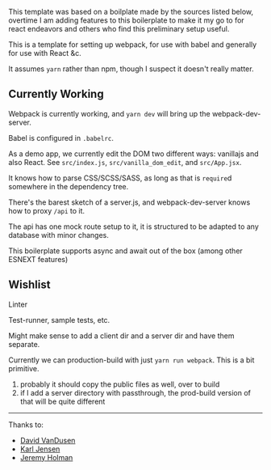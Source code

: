 This template was based on a boilplate made by the sources listed below, overtime I am adding features to this boilerplate to make it my go to for react endeavors and others who find this preliminary setup useful.

This is a template for setting up webpack, for use with babel and generally for use with React &c.

It assumes `yarn` rather than npm, though I suspect it doesn't really matter.


## Currently Working

Webpack is currently working, and `yarn dev` will bring up the webpack-dev-server.

Babel is configured in `.babelrc`.

As a demo app, we currently edit the DOM two different ways: vanillajs and also React.  See `src/index.js`,
`src/vanilla_dom_edit`, and `src/App.jsx`.

It knows how to parse CSS/SCSS/SASS, as long as that is `require`d somewhere in the dependency tree.

There's the barest sketch of a server.js, and webpack-dev-server knows how to proxy `/api` to it.

The api has one mock route setup to it, it is structured to be adapted to any database with minor changes.

This boilerplate supports async and await out of the box (among other ESNEXT features)

## Wishlist

Linter

Test-runner, sample tests, etc.

Might make sense to add a client dir and a server dir and have them separate.

Currently we can production-build with just `yarn run webpack`.  This is a bit primitive.
  1) probably it should copy the public files as well, over to build
  2) if I add a server directory with passthrough, the prod-build version of that will be quite different



---

Thanks to:

* [David VanDusen](https://github.com/davidvandusen/react-webpack-boilerplate)
* [Karl Jensen](https://github.com/jensen/webpack-notes)
* [Jeremy Holman](https://github.com/jholman/web-boilerplate)


